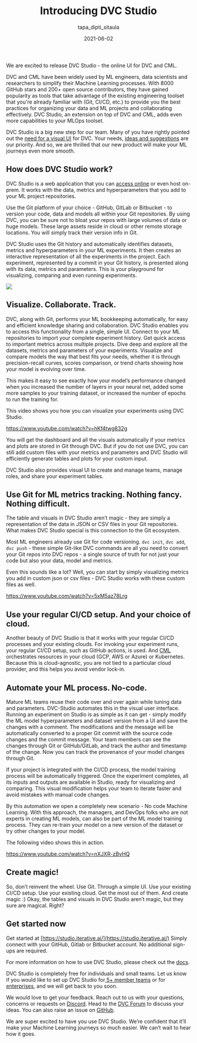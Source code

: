 ﻿---
title: Introducing DVC Studio
date: 2021-06-02
description: |
  We are excited to release DVC Studio, the online UI for DVC and CML. Use DVC Studio for ML versioning, visualization, teamwork and no-code automation on top of DVC and Git. Read all about the exciting features and watch videos to get started quickly.
descriptionLong: |
  With DVC Studio, you can use Git and DVC to track your ML code, models and data, all together. Experiment tracking, visualization and collaboration can be done through a visual UI. Even running new iterations becomes a matter of clicking a few buttons. Find all the exciting details in this blog post.
picture: 2021-06-02/dvc-studio-release.png
author: tapa_dipti_sitaula
commentsUrl: https://discuss.dvc.org/t/dvc-may-2021-heartbeat/
tags:
  - Release
  - DVC Studio
  - DVC
  - CML
  - MLOps
  - DataOps
  - CI/CD
---

We are excited to release DVC Studio - the online UI for DVC and CML.

DVC and CML have been widely used by ML engineers, data scientists and
researchers to simplify their Machine Learning processes. With 8000 GitHub stars
and 200+ open source contributors, they have gained popularity as tools that
take advantage of the existing engineering toolset that you're already familiar
with (Git, CI/CD, etc.) to provide you the best practices for organizing your
data and ML projects and collaborating effectively. DVC Studio, an extension on
top of DVC and CML, adds even more capabilities to your MLOps toolset.

DVC Studio is a big new step for our team. Many of you have rightly pointed out
the [need for a visual UI](https://github.com/iterative/dvc/issues/1074) for
DVC. Your needs,
[ ideas and suggestions](https://github.com/iterative/dvc/discussions/5941) are
our priority. And so, we are thrilled that our new product will make your ML
journeys even more smooth.

## How does DVC Studio work?

DVC Studio is a web application that you can
[access online](https://studio.iterative.ai/) or even host on-prem. It works
with the data, metrics and hyperparameters that you add to your ML project
repositories.

Use the Git platform of your choice - GitHub, GitLab or Bitbucket - to version
your code, data and models all within your Git repositories. By using DVC, you
can be sure not to bloat your repos with large volumes of data or huge models.
These large assets reside in cloud or other remote storage locations. You will
simply track their version info in Git.

DVC Studio uses the Git history and automatically identifies datasets, metrics
and hyperparameters in your ML experiments. It then creates an interactive
representation of all the experiments in the project. Each experiment,
represented by a commit in your Git history, is presented along with its data,
metrics and parameters. This is your playground for visualizing, comparing and
even running experiments.

![](/uploads/images/2021-06-02/dvc-studio-view.png)

## Visualize. Collaborate. Track.

DVC, along with Git, performs your ML bookkeeping automatically, for easy and
efficient knowledge sharing and collaboration. DVC Studio enables you to access
this functionality from a single, simple UI. Connect to your ML repositories to
import your complete experiment history. Get quick access to important metrics
across multiple projects. Dive deep and explore all the datasets, metrics and
parameters of your experiments. Visualize and compare models the way that best
fits your needs, whether it is through precision-recall curves, scores
comparison, or trend charts showing how your model is evolving over time.

This makes it easy to see exactly how your model’s performance changed when you
increased the number of layers in your neural net, added some more samples to
your training dataset, or increased the number of epochs to run the training
for.

This video shows you how you can visualize your experiments using DVC Studio.

https://www.youtube.com/watch?v=hKf4twg832g

You will get the dashboard and all the visuals automatically if your metrics and
plots are stored in Git through DVC. But if you do not use DVC, you can still
add custom files with your metrics and parameters and DVC Studio will
efficiently generate tables and plots for your custom input.

DVC Studio also provides visual UI to create and manage teams, manage roles, and
share your experiment tables.

## Use Git for ML metrics tracking. Nothing fancy. Nothing difficult.

The table and visuals in DVC Studio aren’t magic - they are simply a
representation of the data in JSON or CSV files in your Git repositories. What
makes DVC Studio special is this connection to the Git ecosystem.

Most ML engineers already use Git for code versioning. `dvc init`, `dvc add`,
`dvc push` - these simple Git-like DVC commands are all you need to convert your
Git repos into DVC repos - a single source of truth for not just your code but
also your data, model and metrics.

Even this sounds like a lot? Well, you can start by simply visualizing metrics
you add in custom json or csv files - DVC Studio works with these custom files
as well.

https://www.youtube.com/watch?v=5xM5az78Lrg

## Use your regular CI/CD setup. And your choice of cloud.

Another beauty of DVC Studio is that it works with your regular CI/CD processes
and your existing clouds. For invoking your experiment runs, your regular CI/CD
setup, such as GitHub actions, is used. And [CML](https://cml.dev/) orchestrates
resources in your cloud (GCP, AWS or Azure) or Kubernetes. Because this is
cloud-agnostic, you are not tied to a particular cloud provider, and this helps
you avoid vendor lock-in.

## Automate your ML process. No-code.

Mature ML teams reuse their code over and over again while tuning data and
parameters. DVC-Studio automates this in the visual user interface. Running an
experiment on Studio is as simple as it can get - simply modify the ML model
hyperparameters and dataset version from a UI and save the changes with a
comment. The modifications and the message will be automatically converted to a
proper Git commit with the source code changes and the commit message. Your team
members can see the changes through Git or GitHub/GitLab, and track the author
and timestamp of the change. Now you can track the provenance of your model
changes through Git.

If your project is integrated with the CI/CD process, the model training process
will be automatically triggered. Once the experiment completes, all its inputs
and outputs are available in Studio, ready for visualizing and comparing. This
visual modification helps your team to iterate faster and avoid mistakes with
manual code changes.

By this automation we open a completely new scenario - No code Machine Learning.
With this approach, the managers, and DevOps folks who are not experts in
creating ML models, can also be part of the ML model training process. They can
re-train your model on a new version of the dataset or try other changes to your
model.

The following video shows this in action.

https://www.youtube.com/watch?v=nXJXR-zBvHQ

## Create magic!

So, don’t reinvent the wheel. Use Git. Through a simple UI. Use your existing
CI/CD setup. Use your existing cloud. Get the most out of them. And create magic
:) Okay, the tables and visuals in DVC Studio aren’t magic, but they sure are
magical. Right?

## Get started now

Get started at [https://studio.iterative.ai/](https://studio.iterative.ai/)
Simply connect with your GitHub, Gitlab or Bitbucket account. No additional
sign-ups are required.

For more information on how to use DVC Studio, please check out the
[docs](https://dvc.org/doc/studio).

DVC Studio is completely free for individuals and small teams. Let us know if
you would like to set up DVC Studio
for[ 5+ member teams](https://form.typeform.com/to/nydf3Oys?typeform-medium=embed-snippet)
or for
[enterprises](https://form.typeform.com/to/bd9lTEt9?typeform-medium=embed-snippet),
and we will get back to you soon.

We would love to get your feedback. Reach out to us with your questions,
concerns or requests on [Discord](https://discord.com/invite/dvwXA2N). Head to
the [DVC Forum](https://discuss.dvc.org/) to discuss your ideas. You can also
raise an issue on [GitHub](https://github.com/iterative/studio-support).

We are super excited to have you use DVC Studio. We’re confident that it’ll make
your Machine Learning journeys so much easier. We can’t wait to hear how it
goes.
